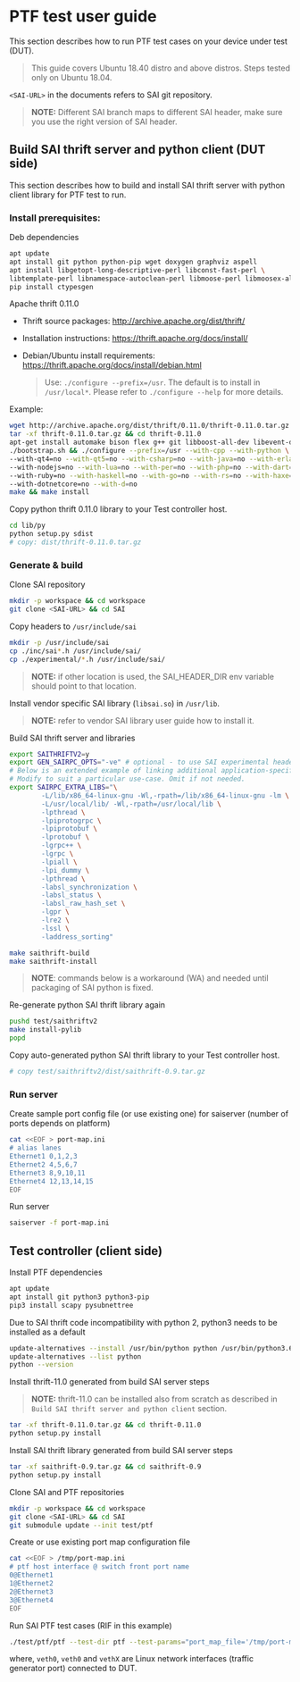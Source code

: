 # PTF test user guide

This section describes how to run PTF test cases on your device under test (DUT).

  > This guide covers Ubuntu 18.40 distro and above distros. Steps tested only on Ubuntu 18.04.

`<SAI-URL>` in the documents refers to SAI git repository.

  > **NOTE:** Different SAI branch maps to different SAI header, make sure you use the right version of SAI header.

## Build SAI thrift server and python client (DUT side)

This section describes how to build and install SAI thrift server with python client library for PTF test to run.

### Install prerequisites:

Deb dependencies

```bash
apt update
apt install git python python-pip wget doxygen graphviz aspell
apt install libgetopt-long-descriptive-perl libconst-fast-perl \
libtemplate-perl libnamespace-autoclean-perl libmoose-perl libmoosex-aliases-perl
pip install ctypesgen
```

Apache thrift 0.11.0

- Thrift source packages: http://archive.apache.org/dist/thrift/
- Installation instructions: https://thrift.apache.org/docs/install/
- Debian/Ubuntu install requirements: https://thrift.apache.org/docs/install/debian.html

  > Use: `./configure --prefix=/usr`. The default is to install in `/usr/local*`. Please refer to `./configure --help` for more details.

Example:

```bash
wget http://archive.apache.org/dist/thrift/0.11.0/thrift-0.11.0.tar.gz
tar -xf thrift-0.11.0.tar.gz && cd thrift-0.11.0
apt-get install automake bison flex g++ git libboost-all-dev libevent-dev libssl-dev libtool make pkg-config
./bootstrap.sh && ./configure --prefix=/usr --with-cpp --with-python \
--with-qt4=no --with-qt5=no --with-csharp=no --with-java=no --with-erlang=no \
--with-nodejs=no --with-lua=no --with-per=no --with-php=no --with-dart=no \
--with-ruby=no --with-haskell=no --with-go=no --with-rs=no --with-haxe=no \
--with-dotnetcore=no --with-d=no
make && make install
```

Copy python thrift 0.11.0 library to your Test controller host.

```bash
cd lib/py
python setup.py sdist
# copy: dist/thrift-0.11.0.tar.gz
```

### Generate & build

Clone SAI repository

```bash
mkdir -p workspace && cd workspace
git clone <SAI-URL> && cd SAI
```

Copy headers to `/usr/include/sai`

```bash
mkdir -p /usr/include/sai
cp ./inc/sai*.h /usr/include/sai/
cp ./experimental/*.h /usr/include/sai/
```

  > **NOTE:** if other location is used, the SAI_HEADER_DIR env variable should point to that location.

Install vendor specific SAI library (`libsai.so`) in `/usr/lib`.

  > **NOTE:** refer to vendor SAI library user guide how to install it.

Build SAI thrift server and libraries

```bash
export SAITHRIFTV2=y
export GEN_SAIRPC_OPTS="-ve" # optional - to use SAI experimental headers
# Below is an extended example of linking additional application-specific libraries besides libsai.
# Modify to suit a particular use-case. Omit if not needed.
export SAIRPC_EXTRA_LIBS="\
		-L/lib/x86_64-linux-gnu -Wl,-rpath=/lib/x86_64-linux-gnu -lm \
		-L/usr/local/lib/ -Wl,-rpath=/usr/local/lib \
	    -lpthread \
	    -lpiprotogrpc \
	    -lpiprotobuf \
	    -lprotobuf \
	    -lgrpc++ \
	    -lgrpc \
	    -lpiall \
	    -lpi_dummy \
	    -lpthread \
	    -labsl_synchronization \
	    -labsl_status \
		-labsl_raw_hash_set \
		-lgpr \
		-lre2 \
		-lssl \
		-laddress_sorting"

make saithrift-build
make saithrift-install
```

  > **NOTE**: commands below is a workaround (WA) and needed until packaging of SAI python is fixed.

Re-generate python SAI thrift library again

```bash
pushd test/saithriftv2
make install-pylib
popd
```

Copy auto-generated python SAI thrift library to your Test controller host.

```bash
# copy test/saithriftv2/dist/saithrift-0.9.tar.gz
```

### Run server

Create sample port config file (or use existing one) for saiserver (number of ports depends on platform)

```bash
cat <<EOF > port-map.ini
# alias lanes
Ethernet1 0,1,2,3
Ethernet2 4,5,6,7
Ethernet3 8,9,10,11
Ethernet4 12,13,14,15
EOF
```

Run server

```bash
saiserver -f port-map.ini
```

## Test controller (client side)

Install PTF dependencies

```bash
apt update
apt install git python3 python3-pip
pip3 install scapy pysubnettree
```

Due to SAI thrift code incompatibility with python 2, python3 needs to be installed as a default

```bash
update-alternatives --install /usr/bin/python python /usr/bin/python3.6 1
update-alternatives --list python
python --version
```

Install thrift-11.0 generated from build SAI server steps

  > **NOTE:** thrift-11.0 can be installed also from scratch as described in `Build SAI thrift server and python client` section.

```bash
tar -xf thrift-0.11.0.tar.gz && cd thrift-0.11.0
python setup.py install
```

Install SAI thrift library generated from build SAI server steps

```bash
tar -xf saithrift-0.9.tar.gz && cd saithrift-0.9
python setup.py install
```

Clone SAI and PTF repositories

```bash
mkdir -p workspace && cd workspace
git clone <SAI-URL> && cd SAI
git submodule update --init test/ptf
```

Create or use existing port map configuration file

```bash
cat <<EOF > /tmp/port-map.ini
# ptf host interface @ switch front port name
0@Ethernet1
1@Ethernet2
2@Ethernet3
3@Ethernet4
EOF
```

Run SAI PTF test cases (RIF in this example)

```bash
./test/ptf/ptf --test-dir ptf --test-params="port_map_file='/tmp/port-map.ini'" --interface 0@veth0 --interface 1@veth2 sairif
```

where, `veth0`, `veth0` and `vethX` are Linux network interfaces (traffic generator port) connected to DUT.
